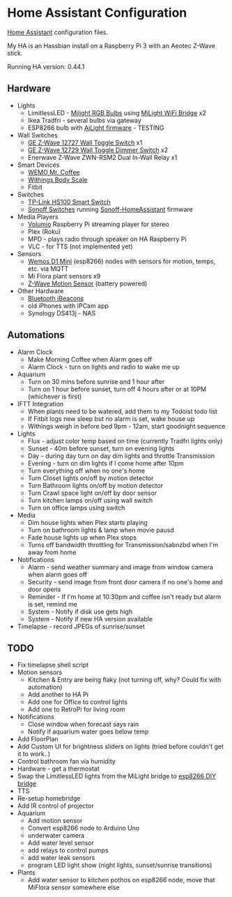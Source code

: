 # Home Assistant Configuration
[Home Assistant](http://homeassistant.io) configuration files.

My HA is an Hassbian install on a Raspberry Pi 3 with an Aeotec Z-Wave stick.

Running HA version: 0.44.1

## Hardware
* Lights
  * LimitlessLED - [Milight RGB Bulbs](http://amzn.to/2slpT2W) using [MiLight WiFi Bridge](http://amzn.to/2roEQ59) x2
  * Ikea Tradfri - several bulbs via gateway
  * ESP8266 bulb with [AiLight firmware](https://github.com/stelgenhof/AiLight) - TESTING
* Wall Switches
  * [GE Z-Wave 12727 Wall Toggle Switch](http://amzn.to/2rnVCBs) x1
  * [GE Z-Wave 12729 Wall Toggle Dimmer Switch](http://amzn.to/2spiWil) x2
  * Enerwave Z-Wave ZWN-RSM2 Dual In-Wall Relay x1
* Smart Devices
  * [WEMO Mr. Coffee](http://amzn.to/2sysDuG)
  * [Withings Body Scale](http://amzn.to/2spNwIQ)
  * Fitbit
* Switches
  * [TP-Link HS100 Smart Switch](http://amzn.to/2sq1bQb)
  * [Sonoff Switches](https://www.itead.cc/sonoff-wifi-wireless-switch.html) running [Sonoff-HomeAssistant](https://github.com/KmanOz/Sonoff-HomeAssistant) firmware
* Media Players
  * [Volumio](https://volumio.org/) Raspberry Pi streaming player for stereo
  * Plex (Roku)
  * MPD - plays radio through speaker on HA Raspberry Pi
  * VLC - for TTS (not implemented yet)
* Sensors
  * [Wemos D1 Mini](http://amzn.to/2sydVU8) (esp8266) nodes with sensors for motion, temps, etc. via MQTT
  * Mi Flora plant sensors x9
  * [Z-Wave Motion Sensor](http://amzn.to/2symNta) (battery powered)
* Other Hardware
  * [Bluetooth iBeacons](http://amzn.to/2slTOIF)
  * old iPhones with IPCam app
  * Synology DS413j - NAS
  
## Automations
* Alarm Clock
  * Make Morning Coffee when Alarm goes off
  * Alarm Clock - turn on lights and radio to wake me up
* Aquarium
  * Turn on 30 mins before sunrise and 1 hour after
  * Turn on 1 hour before sunset, turn off 4 hours after or at 10PM (whichever is first)
* IFTT Integration
  * When plants need to be watered, add them to my Todoist todo list
  * If Fitbit logs new sleep but no alarm is set, wake house up
  * Withings weigh in before bed 9pm - 12am, start goodnight sequence
* Lights
  * Flux - adjust color temp based on time (currently Tradfri lights only)
  * Sunset - 40m before sunset, turn on evening lights
  * Day - during day turn on day dim lights and throttle Transmission
  * Evening - turn on dim lights if I come home after 10pm
  * Turn everything off when no one's home
  * Turn Closet lights on/off by motion detector
  * Turn Bathroom lights on/off by motion detector
  * Turn Crawl space light on/off by door sensor
  * Turn kitchen lamps on/off using wall switch
  * Turn on office lamps using switch
* Media
  * Dim house lights when Plex starts playing
  * Turn on bathroom lights & lamp when movie pausd
  * Fade house lights up when Plex stops
  * Turns off bandwidth throttling for Transmission/sabnzbd when I'm away from home
* Notifications
  * Alarm - send weather summary and image from window camera when alarm goes off
  * Security - send image from front door camera if no one's home and door opens
  * Reminder - If I'm home at 10:30pm and coffee isn't ready but alarm is set, remind me
  * System - Notify if disk use gets high
  * System - Notify if new HA version available
* Timelapse - record JPEGs of sunrise/sunset
  

## TODO
* Fix timelapse shell script
* Motion sensors
  * Kitchen & Entry are being flaky (not turning off, why? Could fix with automation)
  * Add another to HA Pi
  * Add one for Office to control lights
  * Add one to RetroPi for living room
* Notifications
  * Close window when forecast says rain
  * Notify if aquarium water goes below temp
* Add FloorPlan
* Add Custom UI for brightness sliders on lights (tried before couldn't get it to work..)
* Control bathroom fan via humidity
* Hardware - get a thermostat
* Swap the LimitlessLED lights from the MiLight bridge to [esp8266 DIY bridge](https://github.com/sidoh/esp8266_milight_hub)
* TTS
* Re-setup homebridge
* Add IR control of projector
* Aquarium
  * Add motion sensor
  * Convert esp8266 node to Arduino Uno
  * underwater camera
  * Add water level sensor
  * add relays to control pumps
  * add water leak sensors
  * program LED light show (night lights, sunset/sunrise transitions)
* Plants
  * Add water sensor to kitchen pothos on esp8266 node, move that MiFlora sensor somewhere else
